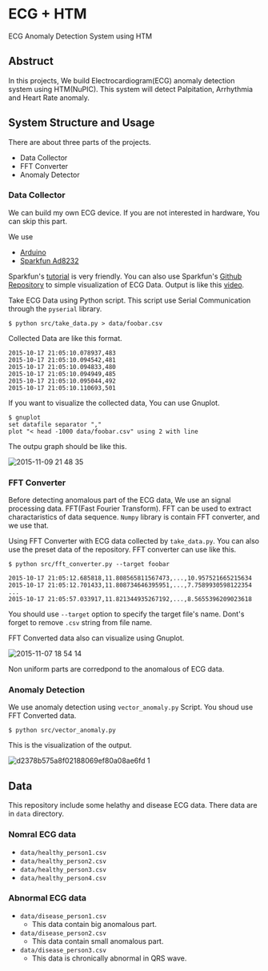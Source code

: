 # ECG + HTM

ECG Anomaly Detection System using HTM

## Abstruct

In this projects, We build Electrocardiogram(ECG) anomaly detection system using HTM(NuPIC).
This system will detect Palpitation, Arrhythmia and Heart Rate anomaly.

## System Structure and Usage

There are about three parts of the projects.

* Data Collector
* FFT Converter
* Anomaly Detector

### Data Collector

We can build my own ECG device. If you are not interested in hardware, You can skip this part.

We use

* [Arduino](https://www.sparkfun.com/products/11114)
* [Sparkfun Ad8232](https://www.sparkfun.com/products/12650)

Sparkfun's [tutorial](https://learn.sparkfun.com/tutorials/ad8232-heart-rate-monitor-hookup-guide) is very friendly.
You can also use Sparkfun's [Github Repository](https://github.com/sparkfun/AD8232_Heart_Rate_Monitor) to simple visualization of ECG Data. Output is like this [video](https://www.youtube.com/watch?v=yTcbTTxECTU).

Take ECG Data using Python script. This script use Serial Communication through the `pyserial` library.

```
$ python src/take_data.py > data/foobar.csv
```

Collected Data are like this format.

```
2015-10-17 21:05:10.078937,483
2015-10-17 21:05:10.094542,481
2015-10-17 21:05:10.094833,480
2015-10-17 21:05:10.094949,485
2015-10-17 21:05:10.095044,492
2015-10-17 21:05:10.110693,501
```

If you want to visualize the collected data, You can use Gnuplot.

```
$ gnuplot
set datafile separator ","
plot "< head -1000 data/foobar.csv" using 2 with line
```

The outpu graph should be like this.

![2015-11-09 21 48 35](https://cloud.githubusercontent.com/assets/478824/11034054/ba0744ec-872b-11e5-8e49-d97acbe44966.png)


### FFT Converter

Before detecting anomalous part of the ECG data, 
We use an signal processing data. FFT(Fast Fourier Transform).
FFT can be used to extract charactaristics of data sequence.
`Numpy` library is contain FFT converter, and we use that.

Using FFT Converter with ECG data collected by `take_data.py`.
You can also use the preset data of the repository.
FFT converter can use like this.

```
$ python src/fft_converter.py --target foobar
```

```output
2015-10-17 21:05:12.685818,11.808565811567473,...,10.957521665215634
2015-10-17 21:05:12.701433,11.808734646395951,...,7.7589930598122354
...
2015-10-17 21:05:57.033917,11.821344935267192,...,8.5655396209023618
```

You should use `--target` option to specify the target file's name.
Dont's forget to remove `.csv` string from file name.


FFT Converted data also can visualize using Gnuplot.

![2015-11-07 18 54 14](https://cloud.githubusercontent.com/assets/478824/11034302/ea8045ae-872d-11e5-98dd-4ec855fc76ab.png)

Non uniform parts are corredpond to the anomalous of ECG data.

### Anomaly Detection

We use anomaly detection using `vector_anomaly.py` Script.
You shoud use FFT Converted data.

```
$ python src/vector_anomaly.py 
```

This is the visualization of the output.

![d2378b575a8f02188069ef80a08ae6fd 1](https://cloud.githubusercontent.com/assets/478824/11034523/85169d4c-872f-11e5-8ed4-55964ef5c7f0.png)

## Data

This repository include some helathy and disease ECG data.
There data are in `data` directory.

### Nomral ECG data

* `data/healthy_person1.csv`
* `data/healthy_person2.csv`
* `data/healthy_person3.csv`
* `data/healthy_person4.csv`

### Abnormal ECG data

* `data/disease_person1.csv`
	* This data contain big anomalous part.
* `data/disease_person2.csv`
 	* This data contain small anomalous part.
* `data/disease_person3.csv`
  	* This data is chronically abnormal in QRS wave.




